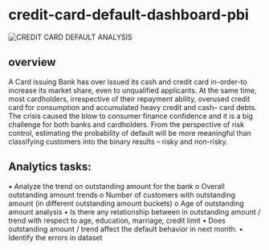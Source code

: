 # credit-card-default-dashboard-pbi
![CREDIT CARD DEFAULT ANALYSIS]()
## overview
A Card issuing Bank has over issued its cash and credit card in-order-to increase its market share, even to unqualified applicants. At the same time, most cardholders, irrespective of their repayment ability, overused credit card for consumption and accumulated heavy credit and cash– card debts. The crisis caused the blow to consumer finance confidence and it is a big challenge for both banks and cardholders. From the perspective of risk control, estimating the probability of default will be more meaningful than classifying customers into the binary results – risky and non-risky.

## Analytics tasks:
•	Analyze the trend on outstanding amount for the bank 
o	Overall outstanding amount trends
o	Number of customers with outstanding amount (in different outstanding amount buckets)
o	Age of outstanding amount analysis
•	Is there any relationship between in outstanding amount / trend with respect to age, education, marriage, credit limit
•	Does outstanding amount / trend affect the default behavior in next month.
•	Identify the errors in dataset
